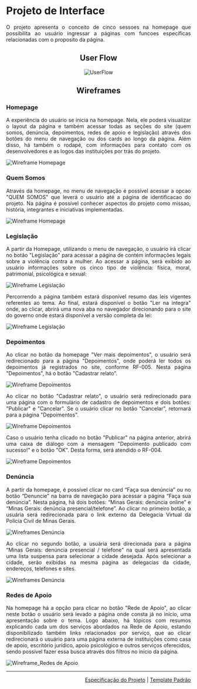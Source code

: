 
# Projeto de Interface
<div align="justify">

O projeto apresenta o conceito de cinco sessoes na homepage que possibilita ao usuário ingressar a páginas com funcoes específicas relacionadas com o proposito da página.
  

<div align="center">

## User Flow 

![UserFlow](img/userflow.jpg)

## Wireframes

<div align="justify">

### Homepage

A experiência do usuário se inicia na homepage. Nela, ele poderá visualizar o layout da página e também acessar todas as seções do site (quem somos, denúncia, depoimentos, redes de apoio e legislação) através dos botões do menu de navegação ou dos cards ao longo da página. Além disso, há também o rodapé, com informações para contato com os desenvolvedores e as logos das instituições por trás do projeto.
 
![Wireframe Homepage](img/wireframe-homepage.jpg) 
 
  ### Quem Somos
 
Através da homepage, no menu de navegação é possível acessar a opcao "QUEM SOMOS" que leverá o usuário até a página de identificacao do projeto.  Na página é possível conhecer aspectos do projeto como missao, história, integrantes e iniciativas implementadas.
 
![Wireframe Homepage](img/wireframe-quemsomos.png)  
 
 ### Legislação
 
A partir da Homepage, utilizando o menu de navegação, o usuário irá clicar no botão "Legislação" para acessar a página de contém informações legais sobre a violência contra a mulher. Ao acessar a página, será exibido ao usuário informações sobre os cinco tipo de violência: física, moral, patrimonial, psicológica e sexual:
 
![Wireframe Legislação](img/wireframe_tipos_de_violencia.png)
 
Percorrendo a página também estará disponível resumo das leis vigentes referentes ao tema. Ao final, estará disponível o botão "Ler na íntegra" onde, ao clicar, abrirá uma nova aba no navegador direcionando para o site do governo onde estará disponível a versão completa da lei:
 
![Wireframe Legislação](img/wireframe_resumo_da_lei.png)
 
 ### Depoimentos

Ao clicar no botão da homepage "Ver mais depoimentos", o usuário será redirecionado para a página "Depoimentos", onde poderá ler todos os depoimentos já registrados no site, conforme RF-005. Nesta página "Depoimentos", há o botão "Cadastrar relato".

![Wireframe Depoimentos](img/wireframe-depoimentos1.jpg)

Ao clicar no botão "Cadastrar relato", o usuário será redirecionado para uma página com o formulário de cadastro de depoimentos e dois botões: "Publicar" e "Cancelar". Se o usuário clicar no botão "Cancelar", retornará para a página "Depoimentos".

![Wireframe Depoimentos](img/wireframe-depoimentos2.jpg)

Caso o usuário tenha clicado no botão "Publicar" na página anterior, abrirá uma caixa de diálogo com a mensagem "Depoimento publicado com sucesso!" e o botão "OK". Desta forma, será atendido o RF-004.

![Wireframe Depoimentos](img/wireframe-depoimentos3.jpg)

### Denúncia 
 
A partir da homepage, é possível clicar no card “Faça sua denúncia” ou no botão “Denuncie” na barra de navegação para acessar a página “Faça sua denúncia”. Nesta página, há dois botões: “Minas Gerais: denúncia online” e “Minas Gerais: denúncia presencial/telefone”. Ao clicar no primeiro botão,  a usuária será redirecionada para o link externo da Delegacia Virtual da Polícia Civil de Minas Gerais.

![Wireframes Denúncia](img/Wireframe-denuncia1.png)

Ao clicar no segundo botão, a usuária será direcionada para a página “Minas Gerais: denúncia presencial / telefone” na qual será apresentada uma lista suspensa para selecionar a cidade desejada. Após selecionar a cidade, serão exibidas na mesma página as delegacias da cidade, endereços, telefones e sites.

![Wireframes Denúncia](img/Wireframe-denuncia2.png)
 
### Redes de Apoio
 
Na homepage há a opção para clicar no botão "Rede de Apoio", ao clicar neste botão o usuário será levado a página onde consta já no início, uma apresentação sobre o tema. Logo abaixo, há tópicos com resumos explicando cada um dos serviços abordados na Rede de Apoio, estando disponibilizado também links relacionados por serviço, que ao clicar redirecionará o usuário para uma página externa de instituições como casa de apoio, escritório jurídico, apoio psicológico e outros serviços oferecidos, sendo possível fazer essa busca através dos filtros no início da página.

![Wireframe_Redes de Apoio](https://user-images.githubusercontent.com/68625518/136619580-35b7d04c-97d4-412d-8e95-0adb7216ec61.png)
 
<hr>
 
 </div align="justify">
 
<p align="right"><a href="./especification.md">Especificação do Projeto</a> | <a href="./template.md">Template Padrão</a></p>

